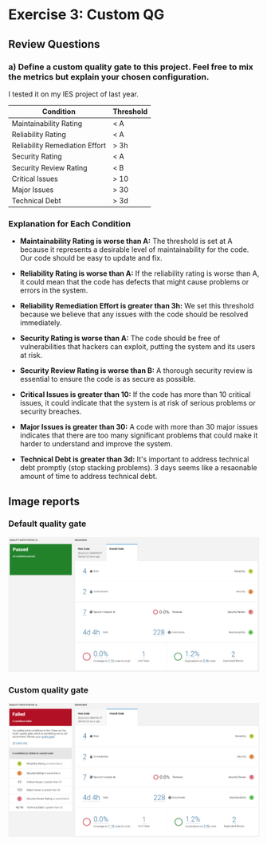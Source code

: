 # Exercise 3:  Custom QG

## Review Questions

### a) Define a custom quality gate to this project. Feel free to mix the metrics but explain your chosen configuration.

I tested it on my IES project of last year.

| Condition | Threshold |
|-----------|-----------|
| Maintainability Rating | < A |
| Reliability Rating | < A |
| Reliability Remediation Effort | > 3h |
| Security Rating | < A |
| Security Review Rating | < B |
| Critical Issues | > 10 |
| Major Issues | > 30 |
| Technical Debt | > 3d |

### Explanation for Each Condition

- **Maintainability Rating is worse than A:** The threshold is set at A because it represents a desirable level of maintainability for the code. Our code should be easy to update and fix.

- **Reliability Rating is worse than A:** If the reliability rating is worse than A, it could mean that the code has defects that might cause problems or errors in the system.

- **Reliability Remediation Effort is greater than 3h:** We set this threshold because we believe that any issues with the code should be resolved immediately.

- **Security Rating is worse than A:** The code should be free of vulnerabilities that hackers can exploit, putting the system and its users at risk.

- **Security Review Rating is worse than B:** A thorough security review is essential to ensure the code is as secure as possible.

- **Critical Issues is greater than 10:** If the code has more than 10 critical issues, it could indicate that the system is at risk of serious problems or security breaches.

- **Major Issues is greater than 30:** A code with more than 30 major issues indicates that there are too many significant problems that could make it harder to understand and improve the system.

- **Technical Debt is greater than 3d:** It's important to address technical debt promptly (stop stacking problems). 3 days seems like a resaonable amount of time to address technical debt.

## Image reports

### Default quality gate
![Default quality gate](default-quality-gate.png "Default quality gate")

### Custom quality gate
![Custom quality gate](custom-quality-gate.png "Custom quality gate")
